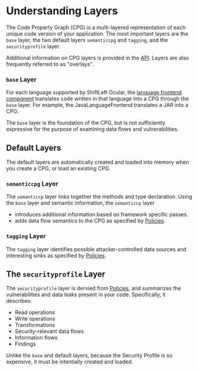 # Understanding Layers

The Code Property Graph (CPG) is a multi-layered representation of each unique code version of your application. The most important layers are the `base` layer, the two default layers `semanticcpg` and `tagging`, and the `securityprofile` layer.

Additional information on CPG layers is provided in the [API](https://ocular.shiftleft.io/api/io/shiftleft/repl/cpgcreation/Overlays$.html). Layers are also frequently referred to as "overlays".

### `base` Layer

For each language supported by ShiftLeft Ocular, the [language frontend component](https://ocular.shiftleft.io/api/io/shiftleft/repl/cpgcreation/LanguageFrontend.html) translates code written in that language into a CPG through the `base` layer. For example, the JavaLanguageFrontend translates a JAR into a CPG. 

The `base` layer is the foundation of the CPG, but is not sufficiently expressive for the purpose of examining data flows and vulnerabilities.

## Default Layers

The default layers are automatically created and loaded into memory when you create a CPG, or load an existing CPG.

### `semanticcpg` Layer

The `semanticcp` layer links together the methods and type declaration. Using the `base` layer and semantic information, the `semanticcp` layer

* introduces additional information based on framework specific passes.
* adds data flow semantics to the CPG as specified by [Policies](../../policies/spl.md).
      
### `tagging` Layer

The `tagging` layer identifies possible attacker-controlled data sources and interesting sinks as specified by [Policies](../../policies/spl.md).
      
## The `securityprofile` Layer

The `securityprofile` layer is dervied from [Policies](../../policies/spl.md), and summarizes the vulnerabilities and data leaks present in your code. Specifically, it describes: 

* Read operations
* Write operations
* Transformations
* Security-relevant data flows
* Information flows
* Findings

Unlike the `base` and default layers, because the Security Profile is so expensive, it must be intentially created and loaded. 
